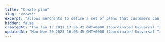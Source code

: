 ```yaml
---
title: "Create plan"
slug: "create"
excerpt: "Allows merchants to define a set of plans that customers can use to initiate automatic payments. Each plan defines the fixed amount, periodic frequency, tax, convenience fees, tip, and so on. You can create as many recurring payment plans as required."
hidden: false
createdAt: "Thu Jan 13 2022 17:56:42 GMT+0000 (Coordinated Universal Time)"
updatedAt: "Mon Nov 20 2023 16:05:45 GMT+0000 (Coordinated Universal Time)"
---
```

